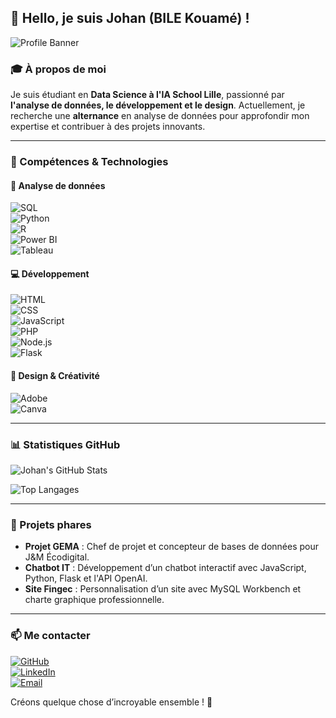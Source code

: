 ## 👋 Hello, je suis Johan (BILE Kouamé) !

![Profile Banner](https://via.placeholder.com/1000x200/000000/FFFFFF?text=Bienvenue+sur+mon+GitHub)  

### 🎓 À propos de moi
Je suis étudiant en **Data Science à l'IA School Lille**, passionné par **l'analyse de données, le développement et le design**. Actuellement, je recherche une **alternance** en analyse de données pour approfondir mon expertise et contribuer à des projets innovants.

---

### 🚀 Compétences & Technologies

#### 🔢 Analyse de données  
![SQL](https://img.shields.io/badge/SQL-4479A1?style=flat&logo=MySQL&logoColor=white)  
![Python](https://img.shields.io/badge/Python-3776AB?style=flat&logo=python&logoColor=white)  
![R](https://img.shields.io/badge/R-276DC3?style=flat&logo=R&logoColor=white)  
![Power BI](https://img.shields.io/badge/Power%20BI-F2C811?style=flat&logo=Power%20BI&logoColor=black)  
![Tableau](https://img.shields.io/badge/Tableau-E97627?style=flat&logo=Tableau&logoColor=white)  

#### 💻 Développement  
![HTML](https://img.shields.io/badge/HTML5-E34F26?style=flat&logo=html5&logoColor=white)  
![CSS](https://img.shields.io/badge/CSS3-1572B6?style=flat&logo=css3&logoColor=white)  
![JavaScript](https://img.shields.io/badge/JavaScript-F7DF1E?style=flat&logo=javascript&logoColor=black)  
![PHP](https://img.shields.io/badge/PHP-777BB4?style=flat&logo=php&logoColor=white)  
![Node.js](https://img.shields.io/badge/Node.js-339933?style=flat&logo=node.js&logoColor=white)  
![Flask](https://img.shields.io/badge/Flask-000000?style=flat&logo=Flask&logoColor=white)  

#### 🎨 Design & Créativité  
![Adobe](https://img.shields.io/badge/Adobe-FF0000?style=flat&logo=Adobe&logoColor=white)  
![Canva](https://img.shields.io/badge/Canva-00C4CC?style=flat&logo=Canva&logoColor=white)  

---

### 📊 Statistiques GitHub
![Johan's GitHub Stats](https://github-readme-stats.vercel.app/api?username=JXPM&show_icons=true&theme=tokyonight)  

![Top Langages](https://github-readme-stats.vercel.app/api/top-langs/?username=JXPM&layout=compact&theme=tokyonight)  

---

### 📌 Projets phares
- **Projet GEMA** : Chef de projet et concepteur de bases de données pour J&M Écodigital.  
- **Chatbot IT** : Développement d’un chatbot interactif avec JavaScript, Python, Flask et l'API OpenAI.  
- **Site Fingec** : Personnalisation d’un site avec MySQL Workbench et charte graphique professionnelle.  

---

### 📫 Me contacter
[![GitHub](https://img.shields.io/badge/GitHub-100000?style=for-the-badge&logo=github&logoColor=white)](https://github.com/JXPM)  
[![LinkedIn](https://img.shields.io/badge/LinkedIn-0077B5?style=for-the-badge&logo=linkedin&logoColor=white)](https://www.linkedin.com/in/kouam%C3%A9-bile-8682b8296/)  
[![Email](https://img.shields.io/badge/Email-D14836?style=for-the-badge&logo=gmail&logoColor=white)](mailto:bilekouame04@gmail.com)  

Créons quelque chose d’incroyable ensemble ! 🚀
